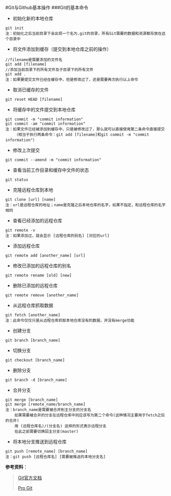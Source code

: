 #Git与Github基本操作
###Git的基本命令
* 初始化新的本地仓库
```
git init
注：初始化之后当前目录下会出现一个名为.git的目录，所有Git需要的数据和资源都存放在这个目录中
```
* 将文件添加到缓存（提交到本地仓库之前的操作）
```
//filename是需要添加的文件名
git add [filename]
//添加当前目录下的所有文件及子目录下的所有文件
git add .
注：如果要提交文件已经在缓存中，但是修改过了，还是需要再次执行以上命令
```
* 取消已缓存的文件
```
git reset HEAD [filename]
```
* 将缓存中的文件提交到本地仓库
```
git commit -m "commit information"
git commit -am "commit information"
注：如果文件已经被添加到缓存中，只是被修改过了，那么就可以直接使用第二条命令直接提交
	（相当于执行两条命令：git add [filename]和git commit -m "commit information"）
```
* 修改上次提交
```
git commit --amend -m "commit information"
```
* 查看当前工作目录和缓存中文件的状态
```
git status
```
* 克隆远程仓库到本地
```
git clone [url] [name]
注：url是远程仓库的地址；name是克隆之后本地仓库的名字，如果不指定，和远程仓库的名字相同
```
* 查看已经添加的远程仓库
```
git remote -v
注：如果添加过，就会显示 [远程仓库的别名] [对应的url]
```
* 添加远程仓库
```
git remote add [another_name] [url]
```
* 修改已添加的远程仓库的别名
```
git remote rename [old] [new]
```
* 删除已添加的远程仓库
```
git remote remove [another_name]
```

* 从远程仓库抓取数据
```
git fetch [another_name]
注：此命令仅仅只是从远程仓库抓取本地仓库没有的数据，并没有merge功能
```
* 创建分支
```
git branch [branch_name]
```
* 切换分支
```
git checkout [branch_name]
```
* 删除分支
```
git branch -d [branch_name]
```
* 合并分支
```
git merge [branch_name]
git merge [remote_name/branch_name]
注：branch_name是需要被合并到主分支的分支名
	如果需要被合并的分支在远程仓库中则应该写为第二个命令(这种情况主要用于fetch之后的合并)
	用 (远程仓库名)/(分支名) 这样的形式表示远程分支
	在此之前需要切换回主分支(master)	
```
* 将本地分支推送到远程仓库
```
git push [remote_name] [branch_name]
注：git push [远程仓库名] [需要被推送的本地分支名]
```
**参考资料**：
> [Git官方文档](https://git-scm.com/docs)  
> 
> [Pro Git](http://iissnan.com/progit/)
